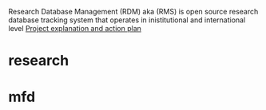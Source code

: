 Research Database Management (RDM) aka (RMS)  is open source research database tracking system that operates in inistitutional and international level
[Project explanation and action plan ](actionplan.md) 
# research
# mfd
